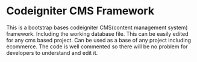 # Codeigniter CMS Framework

This is a bootstrap bases codeigniter CMS(content management system) framework. Including the working database file. 
This can be easily edited for any cms based project. Can be used as a base of any project including ecommerce. The code is 
well commented so there will be no problem for developers to understand and edit it.


